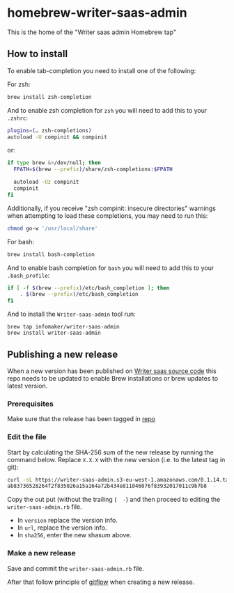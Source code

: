 # homebrew-writer-saas-admin

This is the home of the "Writer saas admin Homebrew tap"

## How to install

To enable tab-completion you need to install one of the following:

For zsh:

```bash
brew install zsh-completion
```

And to enable zsh completion for `zsh` you will need to add this to your `.zshrc`:

```bash
plugins=(… zsh-completions)
autoload -U compinit && compinit
```

or:

```bash
if type brew &>/dev/null; then
  FPATH=$(brew --prefix)/share/zsh-completions:$FPATH

  autoload -Uz compinit
  compinit
fi
```

Additionally, if you receive "zsh compinit: insecure directories" warnings when attempting
to load these completions, you may need to run this:

```bash
chmod go-w '/usr/local/share'
```

For bash:

```bash
brew install bash-completion
```

And to enable bash completion for `bash` you will need to add this to your `.bash_profile`:

```bash
if [ -f $(brew --prefix)/etc/bash_completion ]; then
    . $(brew --prefix)/etc/bash_completion
fi
```

And to install the `Writer-saas-admin` tool run:

```
brew tap infomaker/writer-saas-admin
brew install writer-saas-admin
```

## Publishing a new release

When a new version has been published on [Writer saas source code](https://bitbucket.org/infomaker/writer-saas-admin/) this repo needs to be updated to enable Brew installations or brew updates to latest version.

### Prerequisites

Make sure that the release has been tagged in [repo](https://bitbucket.org/infomaker/writer-saas-admin/)

### Edit the file

Start by calculating the SHA-256 sum of the new release by running the command below.
Replace `X.X.X` with the new version (i.e. to the latest tag in git):

```bash
curl -sL https://writer-saas-admin.s3-eu-west-1.amazonaws.com/0.1.14.tar.gz | shasum -a 256
ab83736528264f2f835026a15a164a72b434e811046076f83932017011c9b7b8  -
```

Copy the out put (without the trailing (`  -`) and then proceed to editing the `writer-saas-admin.rb` file.

- In `version` replace the version info.
- In `url`, replace the version info.
- In `sha256`, enter the new shasum above.

### Make a new release

Save and commit the `writer-saas-admin.rb` file.

After that follow principle of [gitflow](https://www.atlassian.com/git/tutorials/comparing-workflows/gitflow-workflow) when creating a new release.
